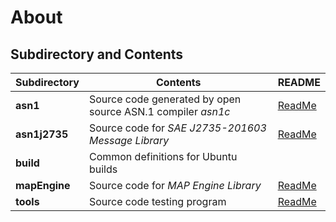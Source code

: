 # About

## Subdirectory and Contents
Subdirectory       | Contents                                                           | README
-------------------|--------------------------------------------------------------------|---------------
**asn1**           | Source code generated by open source ASN.1 compiler *asn1c*        | [ReadMe](asn1/README.md)
**asn1j2735**      | Source code for *SAE J2735-201603 Message Library*                 | [ReadMe](asn1j2735/README.md)
**build**          | Common definitions for Ubuntu builds                               |
**mapEngine**      | Source code for *MAP Engine Library*                               | [ReadMe](mapEngine/README.md)
**tools**          | Source code testing program                                        | [ReadMe](tools/README.md)
